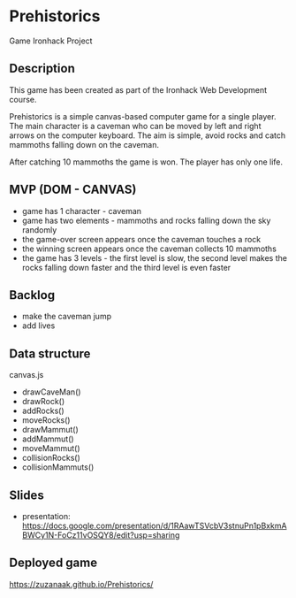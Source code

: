 # Prehistorics
Game Ironhack Project

## Description
This game has been created as part of the Ironhack Web Development course. 

Prehistorics is a simple canvas-based computer game for a single player. The main character is a caveman who can be moved by left and right arrows on the computer keyboard. The aim is simple, avoid rocks and catch mammoths falling down on the caveman.

After catching 10 mammoths the game is won. The player has only one life.

## MVP (DOM - CANVAS)
* game has 1 character - caveman
* game has two elements - mammoths and rocks falling down the sky randomly
* the game-over screen appears once the caveman touches a rock
* the winning screen appears once the caveman collects 10 mammoths
* the game has 3 levels - the first level is slow, the second level makes the rocks falling down faster and the third level is even faster

## Backlog
* make the caveman jump
* add lives

## Data structure
canvas.js
* drawCaveMan()
* drawRock()
* addRocks()
* moveRocks()
* drawMammut()
* addMammut()
* moveMammut() 
* collisionRocks()
* collisionMammuts()

## Slides
* presentation: https://docs.google.com/presentation/d/1RAawTSVcbV3stnuPn1pBxkmABWCy1N-FoCz11vOSQY8/edit?usp=sharing

## Deployed game
  https://zuzanaak.github.io/Prehistorics/